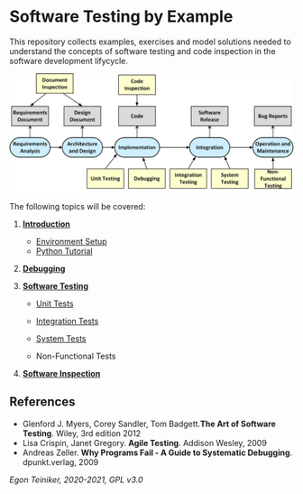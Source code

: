 # Software Testing by Example

This repository collects examples, exercises and model solutions needed to understand 
the concepts of software testing and code inspection in the software development lifycycle. 

![Testing in the SDL](figures/TestingInTheSDLC.png)

The following topics will be covered:

1. [**Introduction**](https://github.com/teiniker/teiniker-lectures-softwaretesting/tree/master/introduction)
    * [Environment Setup](https://github.com/teiniker/teiniker-lectures-softwaretesting/tree/master/introduction/setup)
    * [Python Tutorial](https://github.com/teiniker/teiniker-lectures-softwaretesting/blob/master/introduction/python)
    
2. [**Debugging**](https://github.com/teiniker/teiniker-lectures-softwaretesting/tree/master/debugging)

2. [**Software Testing**](https://github.com/teiniker/teiniker-lectures-softwaretesting/tree/master/testing)
    * [Unit Tests](https://github.com/teiniker/teiniker-lectures-softwaretesting/tree/master/testing/unittests)

    * [Integration Tests](https://github.com/teiniker/teiniker-lectures-softwaretesting/tree/master/testing/integrationtests)

    * [System Tests](https://github.com/teiniker/teiniker-lectures-softwaretesting/tree/master/testing/systemtests)

    * Non-Functional Tests

2. [**Software Inspection**](https://github.com/teiniker/teiniker-lectures-softwaretesting/tree/master/inspection)

## References
* Glenford J. Myers, Corey Sandler, Tom Badgett.**The Art of Software Testing**. Wiley, 3rd edition 2012
* Lisa Crispin, Janet Gregory. **Agile Testing**. Addison Wesley, 2009
* Andreas Zeller. **Why Programs Fail - A Guide to Systematic Debugging**. dpunkt.verlag, 2009

 
*Egon Teiniker, 2020-2021, GPL v3.0*
